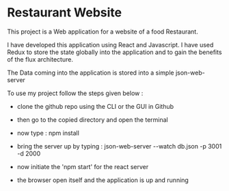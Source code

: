 # Restaurant Website

This project is a Web application for a website of a food Restaurant.

I have developed this application using React and Javascript. I have used Redux to store the state globally into the application
and to gain the benefits of the flux architecture.

The Data coming into the application is stored into a simple json-web-server

To use my project follow the steps given below :

- clone the github repo using the CLI or the GUI in Github

- then go to the copied directory and open the terminal

- now type : npm install

- bring the server up by typing : json-web-server --watch db.json -p 3001 -d 2000

- now initiate the 'npm start' for the react server

- the browser open itself and the application is up and running